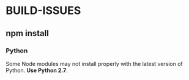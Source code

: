 # BUILD-ISSUES

## npm install

### Python

Some Node modules may not install properly with the latest version of Python. **Use Python 2.7**. 

